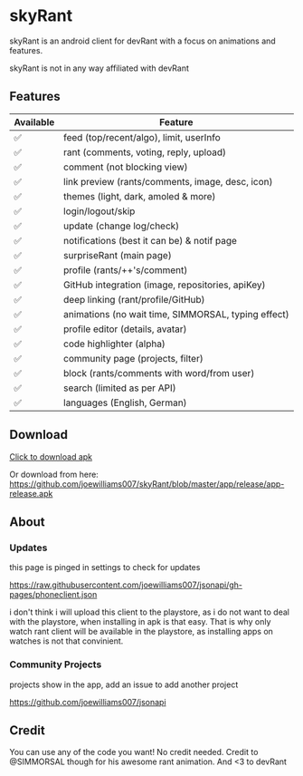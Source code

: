 # skyRant
skyRant is an android client for devRant with a focus on animations and features.

skyRant is not in any way affiliated with devRant

## Features
| Available 	| Feature 	|
|---	|---	|
| ✅ 	| feed (top/recent/algo), limit, userInfo 	|
| ✅ 	| rant (comments, voting, reply, upload) 	|
| ✅ 	| comment (not blocking view) 	|
| ✅ 	| link preview (rants/comments, image, desc, icon) 	|
| ✅ 	| themes (light, dark, amoled & more) 	|
| ✅ 	| login/logout/skip 	|
| ✅ 	| update (change log/check) 	|
| ✅ 	| notifications (best it can be) & notif page 	|
| ✅ 	| surpriseRant (main page) 	|
| ✅ 	| profile (rants/++'s/comment) 	|
| ✅ 	| GitHub integration (image, repositories, apiKey) 	|
| ✅ 	| deep linking (rant/profile/GitHub) 	|
| ✅ 	| animations (no wait time, SIMMORSAL, typing effect)  	|
| ✅ 	| profile editor (details, avatar) 	|
| ✅ 	| code highlighter (alpha) 	|
| ✅ 	| community page (projects, filter) 	|
| ✅ 	| block (rants/comments with word/from user) 	|
| ✅ 	| search (limited as per API) 	|
| ✅ 	| languages (English, German) 	|
## Download

[Click to download apk](https://github.com/joewilliams007/skyRant/blob/master/app/release/app-release.apk?raw=true)

Or download from here: https://github.com/joewilliams007/skyRant/blob/master/app/release/app-release.apk

## About
### Updates
this page is pinged in settings to check for updates

https://raw.githubusercontent.com/joewilliams007/jsonapi/gh-pages/phoneclient.json

i don't think i will upload this client to the playstore, as i do not want to deal with the playstore, when installing in apk is that easy. That is why only watch rant client will be available in the playstore, as installing apps on watches is not that convinient.

### Community Projects
projects show in the app, add an issue to add another project

https://github.com/joewilliams007/jsonapi

## Credit
You can use any of the code you want! No credit needed. Credit to @SIMMORSAL though for his awesome rant animation. And <3 to devRant
